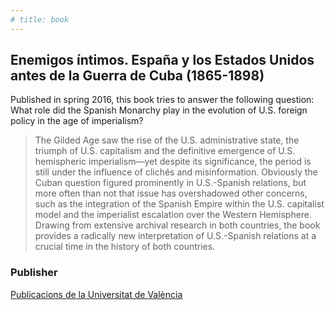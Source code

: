 ```yaml
---
# title: book
---
```


## Enemigos íntimos. España y los Estados Unidos antes de la Guerra de Cuba (1865-1898) 

Published in spring 2016, this book tries to answer the following question: What role did the Spanish Monarchy play in the evolution of U.S. foreign policy in the age of imperialism?

> The Gilded Age saw the rise of the U.S. administrative state, the triumph of U.S. capitalism and the definitive emergence of U.S. hemispheric imperialism—yet despite its significance, the period is still under the influence of clichés and misinformation. Obviously the Cuban question figured prominently in U.S.-Spanish relations, but more often than not that issue has overshadowed other concerns, such as the integration of the Spanish Empire within the U.S. capitalist model and the imperialist escalation over the Western Hemisphere. Drawing from extensive archival research in both countries, the book provides a radically new interpretation of U.S.-Spanish relations at a crucial time in the history of both countries.


### Publisher
[Publicacions de la Universitat de València](https://puv.uv.es/enemigos-intimos.html)
